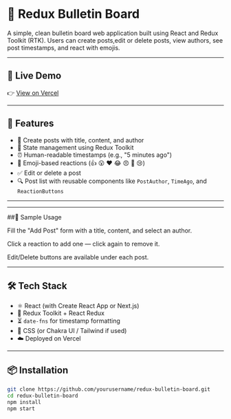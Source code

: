 # 📰 Redux Bulletin Board

A simple, clean bulletin board web application built using React and Redux Toolkit (RTK). Users can create posts,edit or delete posts, view authors, see post timestamps, and react with emojis.

---

## 🚀 Live Demo

👉 [View on Vercel](https://my-bulletin-board-app.vercel.app/)

---

## 🔧 Features

- 📝 Create posts with title, content, and author
- 🧠 State management using Redux Toolkit
- ⏰ Human-readable timestamps (e.g., "5 minutes ago")
- 💬 Emoji-based reactions (👍 😮 ❤️ 😂 😠 🤢 😢)
- ✅ Edit or delete a post
- 🔍 Post list with reusable components like `PostAuthor`, `TimeAgo`, and `ReactionButtons`

---

---

##🧪 Sample Usage

Fill the "Add Post" form with a title, content, and select an author.

Click a reaction to add one — click again to remove it.

Edit/Delete buttons are available under each post.

---

## 🛠️ Tech Stack

- ⚛️ React (with Create React App or Next.js)
- 🔁 Redux Toolkit + React Redux
- ⏳ `date-fns` for timestamp formatting
- 💅 CSS (or Chakra UI / Tailwind if used)
- ☁️ Deployed on Vercel

---

## 📦 Installation

```bash
git clone https://github.com/yourusername/redux-bulletin-board.git
cd redux-bulletin-board
npm install
npm start
